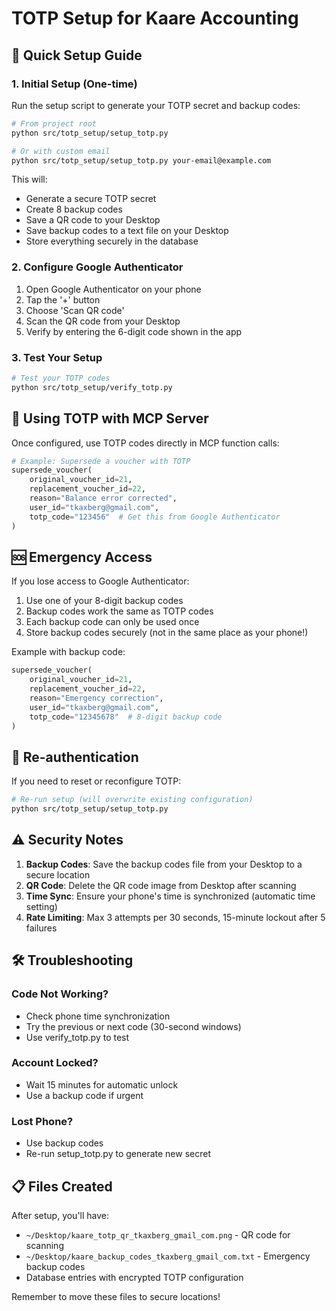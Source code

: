 # TOTP Setup for Kaare Accounting

## 🔐 Quick Setup Guide

### 1. Initial Setup (One-time)

Run the setup script to generate your TOTP secret and backup codes:

```bash
# From project root
python src/totp_setup/setup_totp.py

# Or with custom email
python src/totp_setup/setup_totp.py your-email@example.com
```

This will:
- Generate a secure TOTP secret
- Create 8 backup codes
- Save a QR code to your Desktop
- Save backup codes to a text file on your Desktop
- Store everything securely in the database

### 2. Configure Google Authenticator

1. Open Google Authenticator on your phone
2. Tap the '+' button
3. Choose 'Scan QR code'
4. Scan the QR code from your Desktop
5. Verify by entering the 6-digit code shown in the app

### 3. Test Your Setup

```bash
# Test your TOTP codes
python src/totp_setup/verify_totp.py
```

## 📱 Using TOTP with MCP Server

Once configured, use TOTP codes directly in MCP function calls:

```python
# Example: Supersede a voucher with TOTP
supersede_voucher(
    original_voucher_id=21,
    replacement_voucher_id=22,
    reason="Balance error corrected",
    user_id="tkaxberg@gmail.com",
    totp_code="123456"  # Get this from Google Authenticator
)
```

## 🆘 Emergency Access

If you lose access to Google Authenticator:

1. Use one of your 8-digit backup codes
2. Backup codes work the same as TOTP codes
3. Each backup code can only be used once
4. Store backup codes securely (not in the same place as your phone!)

Example with backup code:
```python
supersede_voucher(
    original_voucher_id=21,
    replacement_voucher_id=22,
    reason="Emergency correction",
    user_id="tkaxberg@gmail.com",
    totp_code="12345678"  # 8-digit backup code
)
```

## 🔄 Re-authentication

If you need to reset or reconfigure TOTP:

```bash
# Re-run setup (will overwrite existing configuration)
python src/totp_setup/setup_totp.py
```

## ⚠️ Security Notes

1. **Backup Codes**: Save the backup codes file from your Desktop to a secure location
2. **QR Code**: Delete the QR code image from Desktop after scanning
3. **Time Sync**: Ensure your phone's time is synchronized (automatic time setting)
4. **Rate Limiting**: Max 3 attempts per 30 seconds, 15-minute lockout after 5 failures

## 🛠️ Troubleshooting

### Code Not Working?
- Check phone time synchronization
- Try the previous or next code (30-second windows)
- Use verify_totp.py to test

### Account Locked?
- Wait 15 minutes for automatic unlock
- Use a backup code if urgent

### Lost Phone?
- Use backup codes
- Re-run setup_totp.py to generate new secret

## 📋 Files Created

After setup, you'll have:
- `~/Desktop/kaare_totp_qr_tkaxberg_gmail_com.png` - QR code for scanning
- `~/Desktop/kaare_backup_codes_tkaxberg_gmail_com.txt` - Emergency backup codes
- Database entries with encrypted TOTP configuration

Remember to move these files to secure locations!